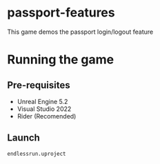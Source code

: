 # passport-features

This game demos the passport login/logout feature

# Running the game

## Pre-requisites

* Unreal Engine 5.2
* Visual Studio 2022
* Rider (Recomended)

## Launch

```bash
endlessrun.uproject
```